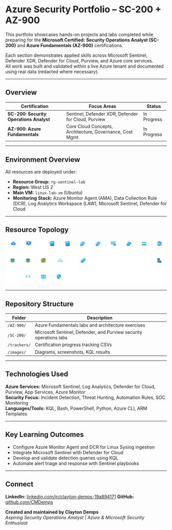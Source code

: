 # Azure Security Portfolio – SC-200 + AZ-900

This portfolio showcases hands-on projects and labs completed while preparing for the **Microsoft Certified: Security Operations Analyst (SC-200)** and **Azure Fundamentals (AZ-900)** certifications.

Each section demonstrates applied skills across Microsoft Sentinel, Defender XDR, Defender for Cloud, Purview, and Azure core services.  
All work was built and validated within a live Azure tenant and documented using real data (redacted where necessary).

---

## Overview

| Certification | Focus Areas | Status |
|----------------|-------------|---------|
| **SC-200: Security Operations Analyst** | Sentinel, Defender XDR, Defender for Cloud, Purview | In Progress |
| **AZ-900: Azure Fundamentals** | Core Cloud Concepts, Architecture, Governance, Cost Mgmt | In Progress |

---

## Environment Overview

All resources are deployed under:
- **Resource Group:** `rg-sentinel-lab`
- **Region:** West US 2
- **Main VM:** `linux-lab-vm` (Ubuntu)
- **Monitoring Stack:** Azure Monitor Agent (AMA), Data Collection Rule (DCR), Log Analytics Workspace (LAW), Microsoft Sentinel, Defender for Cloud

---

## Resource Topology
![Azure SOC Topology](images/topology.png)

---

## Repository Structure

| Folder | Description |
|--------|-------------|
| `/AZ-900/` | Azure Fundamentals labs and architecture exercises |
| `/SC-200/` | Microsoft Sentinel, Defender, and Purview security operations labs |
| `/trackers/` | Certification progress tracking CSVs |
| `/images/` | Diagrams, screenshots, KQL results |

---

## Technologies Used
**Azure Services:** Microsoft Sentinel, Log Analytics, Defender for Cloud, Purview, App Services, Azure Monitor  
**Security Focus:** Incident Detection, Threat Hunting, Automation Rules, SOC Monitoring  
**Languages/Tools:** KQL, Bash, PowerShell, Python, Azure CLI, ARM Templates  

---

## Key Learning Outcomes
- Configure Azure Monitor Agent and DCR for Linux Syslog ingestion  
- Integrate Microsoft Sentinel with Defender for Cloud  
- Develop and validate detection queries using KQL  
- Automate alert triage and response with Sentinel playbooks  

---

## Connect
**LinkedIn:** [linkedin.com/in/clayton-demps-19a894171](https://www.linkedin.com/in/clayton-demps-19a894171/) 
**GitHub:** [github.com/CMDemps](https://github.com/CMDemps)

**Created and maintained by Clayton Demps**  
*Aspiring Security Operations Analyst | Azure & Microsoft Security Enthusiast*
